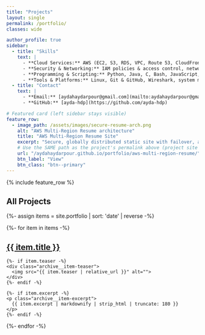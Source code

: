 ```yaml
---
title: "Projects"
layout: single
permalink: /portfolio/
classes: wide

author_profile: true
sidebar:
  - title: "Skills"
    text: |
      - **Cloud Services:** AWS (EC2, S3, RDS, VPC, Route 53, CloudFront, IAM, CloudWatch, Auto Scaling, Load Balancing)
      - **Security & Networking:** IAM policies & access control, network security, VPNs & firewalls, data encryption & hashing, monitoring & logging, Security+ best practices
      - **Programming & Scripting:** Python, Java, C, Bash, JavaScript, HTML/CSS, SQL
      - **Tools & Platforms:** Linux, Git & GitHub, Wireshark, system monitoring tools
  - title: "Contact"
    text: |
      - **Email:** [aydahaydarpour@gmail.com](mailto:aydahaydarpour@gmail.com)
      - **GitHub:** [ayda-hdp](https://github.com/ayda-hdp)

# Featured card (left sidebar stays visible)
feature_row:
  - image_path: /assets/images/secure-resume-arch.png
    alt: "AWS Multi-Region Resume architecture"
    title: "AWS Multi-Region Resume Site"
    excerpt: "Secure, globally distributed static site with failover, access control, and CI/CD."
    # Use the SAME path as the project's permalink above (project site needs baseurl at runtime)
    url: "/aydahaydarpour.github.io/portfolio/aws-multi-region-resume/"
    btn_label: "View"
    btn_class: "btn--primary"
---
```


{% include feature_row %}

## All Projects

{%- assign items = site.portfolio | sort: 'date' | reverse -%}
<div class="entries-list">
{%- for item in items -%}
  <article class="archive__item">
    <h2 class="archive__item-title">
      <a href="{{ item.url | relative_url }}">{{ item.title }}</a>
    </h2>

    {%- if item.teaser -%}
    <div class="archive__item-teaser">
      <img src="{{ item.teaser | relative_url }}" alt="">
    </div>
    {%- endif -%}

    {%- if item.excerpt -%}
    <p class="archive__item-excerpt">
      {{ item.excerpt | markdownify | strip_html | truncate: 180 }}
    </p>
    {%- endif -%}
  </article>
{%- endfor -%}
</div>
